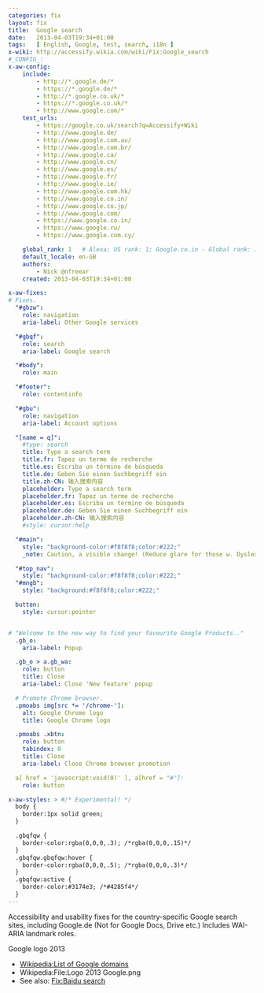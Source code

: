 ```yaml
---
categories: fix
layout: fix
title:  Google search
date:   2013-04-03T19:34+01:00
tags:   [ English, Google, test, search, i18n ]
x-wiki: http://accessify.wikia.com/wiki/Fix:Google_search
#_CONFIG_:
x-aw-config:
    include:
        - http://*.google.de/*
        - https://*.google.de/*
        - http://*.google.co.uk/*
        - https://*.google.co.uk/*
        - http://www.google.com/*
    test_urls:
        - https://google.co.uk/search?q=Accessify+Wiki
        - http://www.google.de/
        - http://www.google.com.au/
        - http://www.google.com.br/
        - http://www.google.ca/
        - http://www.google.cn/
        - http://www.google.es/
        - http://www.google.fr/
        - http://www.google.ie/
        - http://www.google.com.hk/
        - http://www.google.co.in/
        - http://www.google.co.jp/
        - http://www.google.com/
        - https://www.google.co.in/
        - https://www.google.ru/
        - https://www.google.com.cy/

    global_rank: 1   # Alexa; US rank: 1; Google.co.in - Global rank: 15.
    default_locale: en-GB
    authors:
        - Nick @nfreear
    created: 2013-04-03T19:34+01:00

x-aw-fixes:
# Fixes.
  "#gbzw":
    role: navigation
    aria-label: Other Google services

  "#gbqf":
    role: search
    aria-label: Google search

  "#body":
    role: main

  "#footer":
    role: contentinfo

  "#gbu":
    role: navigation
    aria-label: Account options

  "[name = q]":
    #type: search
    title: Type a search term
    title.fr: Tapez un terme de recherche
    title.es: Escriba un término de búsqueda
    title.de: Geben Sie einen Suchbegriff ein
    title.zh-CN: 输入搜索内容
    placeholder: Type a search term
    placeholder.fr: Tapez un terme de recherche
    placeholder.es: Escriba un término de búsqueda
    placeholder.de: Geben Sie einen Suchbegriff ein
    placeholder.zh-CN: 输入搜索内容
    #style: cursor:help

  "#main":
    style: "background-color:#f8f8f8;color:#222;"
    _note: Caution, a visible change! (Reduce glare for those w. Dyslexia)

  "#top_nav":
    style: "background-color:#f8f8f8;color:#222;"
  "#mngb":
    style: "background:#f8f8f8;color:#222;"

  button:
    style: cursor:pointer


# "Welcome to the new way to find your favourite Google Products.."
  .gb_o:
    aria-label: Popup

  .gb_o > a.gb_wa:
    role: button
    title: Close
    aria-label: Close 'New feature' popup

  # Promote Chrome browser.
  .pmoabs img[src *= '/chrome-']:
    alt: Google Chrome logo
    title: Google Chrome logo

  .pmoabs .xbtn:
    role: button
    tabindex: 0
    title: Close
    aria-label: Close Chrome browser promotion

  a[ href = 'javascript:void(0)' ], a[href = "#"]:
    role: button

x-aw-styles: > #/* Experimental! */
  body {
    border:1px solid green;
  }

  .gbqfqw {
    border-color:rgba(0,0,0,.3); /*rgba(0,0,0,.15)*/
  }
  .gbqfqw.gbqfqw:hover {
    border-color:rgba(0,0,0,.5); /*rgba(0,0,0,.3)*/
  }
  .gbqfqw:active {
    border-color:#3174e3; /*#4285f4*/
  }
---
```



Accessibility and usability fixes for the country-specific Google search sites,
including Google.de (Not for Google Docs, Drive etc.)
Includes WAI-ARIA landmark roles.

Google logo 2013

* [Wikipedia:List of Google domains][]
* Wikipedia:File:Logo 2013 Google.png
* See also: [Fix:Baidu search][]


[Wikipedia:List of Google domains]: https://en.wikipedia.org/wiki/List_of_Google_domains
[Fix:Baidu search]: /fix/baidu-search.html

